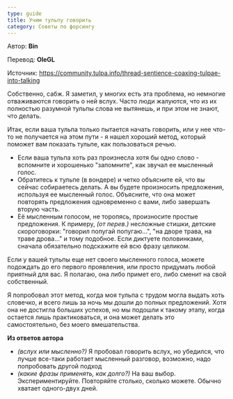 ```yaml
---
type: guide
title: Учим тульпу говорить
category: Советы по форсингу
---
```



Автор: **Bin**

Перевод: **OleGL**

Источник: https://community.tulpa.info/thread-sentience-coaxing-tulpae-into-talking

Собственно, сабж. Я заметил, у многих есть эта проблема, но немногие отваживаются говорить о ней вслух. Часто люди жалуются, что из их полностью разумной тульпы слова не вытянешь, и при этом не знают, что делать.

Итак, если ваша тульпа только пытается начать говорить, или у нее что-то не получается на этом пути - я нашел хороший метод, который поможет вам показать тульпе, как пользоваться речью.

* Если ваша тульпа хоть раз произнесла хотя бы одно слово - вспомните и хорошенько "запомните", как звучал ее мысленный голос. 
* Обратитесь к тульпе (в вондере) и четко объясните ей, что вы сейчас собираетесь делать. А вы будете произносить предложения, используя ее мысленный голос. Объясните, что она может повторять предложения одновременно с вами, либо завершать вторую часть.
* Её мысленным голосом, не торопясь, произносите простые предложения. К примеру, _(от перев.)_ несложные стишки, детские скороговорки: "говорил попугай попугаю...", "на дворе трава, на траве дрова..." и тому подобное. Если диктуете половинками, сначала обязательно подскажите ей всю фразу целиком.

Если у вашей тульпы еще нет своего мысленного голоса, можете подождать до его первого проявления, или просто придумать любой приятный для вас. Я полагаю, она либо примет его, либо сменит на свой собственный.

Я попробовал этот метод, когда моя тульпа с трудом могла выдать хоть словечко, и всего лишь за ночь мы дошли до полных предложений. Хотя она не достигла больших успехов, но мы подошли к такому этапу, когда остается лишь практиковаться, и она может делать это самостоятельно, без моего вмешательства. 

**Из ответов автора**
* _(вслух или мысленно?)_ Я пробовал говорить вслух, но убедился, что лучше все-таки работает мысленный разговор, возможно, надо попробовать другой подход
* _(какие фразы применять, как долго?)_ На ваш выбор. Экспериментируйте. Повторяйте столько, сколько можете. Обычно хватает одного-двух дней.

